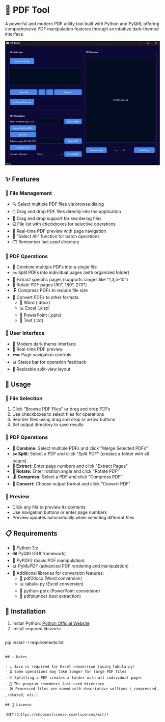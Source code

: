# 📑 PDF Tool
A powerful and modern PDF utility tool built with Python and PyQt6, offering comprehensive PDF manipulation features through an intuitive dark-themed interface.

![PDF Tool Interface](main.png)

## ✨ Features

### 📁 File Management
- 🔍 Select multiple PDF files via browse dialog
- 🖱️ Drag and drop PDF files directly into the application
- 🔄 Drag and drop support for reordering files
- ☑️ File list with checkboxes for selective operations
- 👀 Real-time PDF preview with page navigation
- 📌 "Select All" function for batch operations
- 🗂️ Remember last used directory

### 📄 PDF Operations
- 🔗 Combine multiple PDFs into a single file
- ✂️ Split PDFs into individual pages (with organized folder)
- 📑 Extract specific pages (supports ranges like "1,3,5-10")
- 🔄 Rotate PDF pages (90°, 180°, 270°)
- 🗜️ Compress PDFs to reduce file size
- 🔄 Convert PDFs to other formats:
  - 📝 Word (.docx)
  - 📊 Excel (.xlsx)
  - 📎 PowerPoint (.pptx)
  - 📄 Text (.txt)

### 🎨 User Interface
- 🌙 Modern dark theme interface
- 👀 Real-time PDF preview
- ⬅️➡️ Page navigation controls
- 📊 Status bar for operation feedback
- 📏 Resizable split-view layout

## 🚀 Usage

### 📁 File Selection
1. Click "Browse PDF Files" or drag and drop PDFs
2. Use checkboxes to select files for operations
3. Reorder files using drag and drop or arrow buttons
4. Set output directory to save results

### 📄 PDF Operations
- **🔗 Combine:** Select multiple PDFs and click "Merge Selected PDFs"
- **✂️ Split:** Select a PDF and click "Split PDF" (creates a folder with all pages)
- **📑 Extract:** Enter page numbers and click "Extract Pages"
- **🔄 Rotate:** Enter rotation angle and click "Rotate PDF"
- **🗜️ Compress:** Select a PDF and click "Compress PDF"
- **🔄 Convert:** Choose output format and click "Convert PDF"

### 👀 Preview
- Click any file to preview its contents
- Use navigation buttons or enter page numbers
- Preview updates automatically when selecting different files

## 📋 Requirements

- 🐍 Python 3.x
- 🖼️ PyQt6 (GUI framework)
- 📄 PyPDF2 (basic PDF manipulation)
- 📊 PyMuPDF (advanced PDF rendering and manipulation)
- 🔄 Additional libraries for conversion features:
  - 📝 pdf2docx (Word conversion)
  - 📊 tabula-py (Excel conversion)
  - 📎 python-pptx (PowerPoint conversion)
  - 📄 pdfplumber (text extraction)

## 🔧 Installation

1. Install Python: [Python Official Website](https://www.python.org/downloads/)
2. Install required libraries:
   ```bash
  pip install -r requirements.txt
   ```

## ⚠️ Notes

- ☕ Java is required for Excel conversion (using tabula-py)
- ⏳ Some operations may take longer for large PDF files
- 🗄️ Splitting a PDF creates a folder with all individual pages
- 💾 The program remembers last used directory
- 🛠️ Processed files are named with descriptive suffixes (_compressed, _rotated, etc.)

## 📄 License

[MIT](https://choosealicense.com/licenses/mit/)